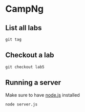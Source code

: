 # CampNg

## List all labs

```
git tag
```

## Checkout a lab

```
git checkout lab5
```

## Running a server
Make sure to have [node.js](http://nodejs.org/) installed

```
node server.js
```